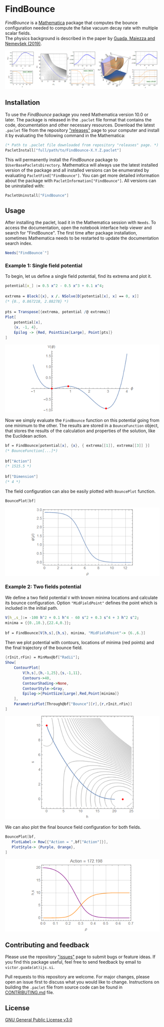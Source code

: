 # FindBounce

_FindBounce_ is a [Mathematica](http://www.wolfram.com/mathematica/) package
that computes the bounce configuration needed to compute the false vacuum decay rate with multiple scalar fields.  
The physics background is described in the paper by [Guada, Maiezza and Nemevšek (2019)](https://arxiv.org/abs/1803.02227).

![example1](Images/ExamplesBounces.png)

## Installation

To use the _FindBounce_ package you need Mathematica version 10.0 or later.
The package is released in the `.paclet` file format that contains the code, documentation and other necessary resources.
Download the latest `.paclet` file from the repository ["releases"](https://github.com/vguada/FindBounce/releases) page
to your computer and install it by evaluating the following command in the Mathematica:

```mathematica
(* Path to .paclet file downloaded from repository "releases" page. *)
PacletInstall["full/path/to/FindBounce-X.Y.Z.paclet"]
```

This will permanently install the _FindBounce_ package to `$UserBasePacletsDirectory`.
Mathematica will always use the latest installed version of the package and all installed versions
can be enumerated by evaluating `PacletFind["FindBounce"]`.
You can get more detailed information about the package with `PacletInformation["FindBounce"]`.
All versions can be uninstalled with:

```mathematica
PacletUninstall["FindBounce"]
```

## Usage

After installing the paclet, load it in the Mathematica session with `Needs`.
To access the documentation, open the notebook interface help viewer and search for "FindBounce".
The first time after package installation, sometimes Mathematica needs to
be restarted to update the documentation search index.

```mathematica
Needs["FindBounce`"]
```

### Example 1: Single field potential

To begin, let us define a single field potential, find its extrema and plot it.

```mathematica
potential[x_] := 0.5 x^2 - 0.5 x^3 + 0.1 x^4;

extrema = Block[{x}, x /. NSolve[D[potential[x], x] == 0, x]]
(* {0., 0.867218, 2.88278} *)

pts = Transpose[{extrema, potential /@ extrema}]
Plot[
    potential[x],
    {x, -1, 4},
    Epilog -> {Red, PointSize[Large], Point[pts]}
]
 ```

![usage1.1](Images/UsageExample_1-1.png)

Now we simply evaluate the `FindBounce` function on this potential going from one minimum to the other.
The results are stored in a `BounceFunction` object, that stores the results of the calculation
and properties of the solution, like the Euclidean action.

 ```mathematica
bf = FindBounce[potential[x], {x}, { extrema[[1]], extrema[[3]] }]
(* BounceFunction[...]*)

bf["Action"]
(* 1515.5 *)

bf["Dimension"]
(* 4 *)
 ```

The field configuration can also be easily plotted with `BouncePlot` function.

 ```mathematica
BouncePlot[bf]
```

![usage1.2](Images/UsageExample_1-2.png )

### Example 2: Two fields potential

We define a two field potential `V` with known minima locations and
calculate its bounce configuration. Option `"MidFieldPoint"` defines
the point which is included in the initial path.

```mathematica
V[h_,s_]:= -100 h^2 + 0.1 h^4 - 60 s^2 + 0.3 s^4 + 3 h^2 s^2;
minima = {{0.,10.},{22.4,0.}};

bf = FindBounce[V[h,s],{h,s}, minima, "MidFieldPoint"-> {6.,6.}]
 ```

Then we plot potential with contours, locations of minima (red points) and
the final trajectory of the bounce field.

```mathematica
{rInit,rFin} = MinMax@bf["Radii"];
Show[
    ContourPlot[
        V[h,s],{h,-1,25},{s,-1,11},
        Contours->40,
        ContourShading->None,
        ContourStyle->Gray,
        Epilog->{PointSize[Large],Red,Point[minima]}
    ],
    ParametricPlot[Through@bf["Bounce"][r],{r,rInit,rFin}]
]
```

![usage2.1](Images/UsageExample_2-1.png )

We can also plot the final bounce field configuration for both fields.

 ```mathematica
BouncePlot[bf,
    PlotLabel-> Row[{"Action = ",bf["Action"]}],
    PlotStyle-> {Purple, Orange},
]
 ```

![usage2.2](Images/UsageExample_2-2.png )

## Contributing and feedback

Please use the repository ["issues"](https://github.com/vguada/FindBounces/issues) page to submit bugs or feature ideas.
If you find this package useful, feel free to send feedback by email to `victor.guada(at)ijs.si`.

Pull requests to this repository are welcome.
For major changes, please open an issue first to discuss what you would like to change.
Instructions on building the `.paclet` file from source code can be found in [CONTRIBUTING.md]( CONTRIBUTING.md ) file.

## License

[GNU General Public License v3.0](https://choosealicense.com/licenses/gpl-3.0/)
